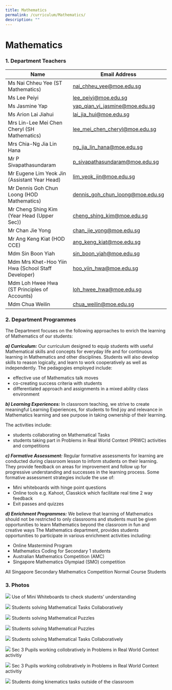 ```yaml
---
title: Mathematics
permalink: /curriculum/Mathematics/
description: ""
---
```

# **Mathematics**

### 1\. Department Teachers

| Name 	| Email Address 	|
|---	|---	|
| Ms Nai Chheu Yee (ST Mathematics) 	| [nai_chheu_yee@moe.edu.sg](mailto:nai_chheu_yee@moe.edu.sg) 	|
| Ms Lee Peiyi 	| [lee_peiyi@moe.edu.sg](mailto:lee_peiyi@moe.edu.sg) 	|
| Ms Jasmine Yap 	| [yap_qian_yi_jasmine@moe.edu.sg](mailto:yap_qian_yi_jasmine@moe.edu.sg) 	|
| Ms Arion Lai Jiahui 	| [lai_jia_hui@moe.edu.sg](mailto:lai_jia_hui@moe.edu.sg) 	|
| Mrs Lin-Lee Mei Chen Cheryl (SH Mathematics) 	| [lee_mei_chen_cheryl@moe.edu.sg](mailto:lee_mei_chen_cheryl@moe.edu.sg) 	|
| Mrs Chia-Ng Jia Lin Hana 	| [ng_jia_lin_hana@moe.edu.sg](mailto:ng_jia_lin_hana@moe.edu.sg) 	|
| Mr P Sivapathasundaram 	| [p_sivapathasundaram@moe.edu.sg](mailto:p_sivapathasundaram@moe.edu.sg) 	|
| Mr Eugene Lim Yeok Jin (Assistant Year Head) 	| [lim_yeok_jin@moe.edu.sg](mailto:lim_yeok_jin@moe.edu.sg) 	|
| Mr Dennis Goh Chun Loong (HOD Mathematics) 	| [dennis_goh_chun_loong@moe.edu.sg](mailto:dennis_goh_chun_loong@moe.edu.sg) 	|
| Mr Cheng Shing Kim (Year Head (Upper Sec)) 	| [cheng_shing_kim@moe.edu.sg](mailto:cheng_shing_kim@moe.edu.sg) 	|
| Mr Chan Jie Yong 	| [chan_jie_yong@moe.edu.sg](mailto:chan_jie_yong@moe.edu.sg) 	|
| Mr Ang Keng Kiat (HOD CCE) 	| [ang_keng_kiat@moe.edu.sg](mailto:ang_keng_kiat@moe.edu.sg) 	|
| Mdm Sin Boon Yiah 	| [sin_boon_yiah@moe.edu.sg](mailto:sin_boon_yiah@moe.edu.sg) 	|
| Mdm Mrs Khet-Hoo Yiin Hwa (School Staff Developer) 	| [hoo_yiin_hwa@moe.edu.sg](mailto:hoo_yiin_hwa@moe.edu.sg) 	|
| Mdm Loh Hwee Hwa (ST Principles of Accounts) 	| [loh_hwee_hwa@moe.edu.sg](mailto:loh_hwee_hwa@moe.edu.sg) 	|
| Mdm Chua Weilin 	| [chua_weilin@moe.edu.sg](mailto:chua_weilin@moe.edu.sg) 	|




### 2\. Department Programmes

The Department focuses on the following approaches to enrich the learning of Mathematics of our students:

**_a) Curriculum:_** Our curriculum designed to equip students with useful Mathematical skills and concepts for everyday life and for continuous learning in Mathematics and other disciplines. Students will also develop skills to reason logically, and learn to work cooperatively as well as independently. The pedagogies employed include:

*   effective use of Mathematics talk moves
*   co-creating success criteria with students
*   differentiated approach and assignments in a mixed ability class environment

**_b) Learning Experiences:_** In classroom teaching, we strive to create meaningful Learning Experiences, for students to find joy and relevance in Mathematics learning and see purpose in taking ownership of their learning.

The activities include:

*   students collaborating on Mathematical Tasks
*   students taking part in Problems in Real World Context (PRWC) activities and competitions

**_c) Formative Assessment:_** Regular formative assessments for learning are conducted during classroom lesson to inform students on their learning. They provide feedback on areas for improvement and follow up for progressive understanding and successes in the learning process. Some formative assessment strategies include the use of:

*   Mini whiteboards with hinge point questions
*   Online tools e.g. Kahoot, Classkick which facilitate real time 2 way feedback
*   Exit passes and quizzes

**_d) Enrichment Programmes:_** We believe that learning of Mathematics should not be restricted to only classrooms and students must be given opportunities to learn Mathematics beyond the classroom in fun and creative ways The Mathematics department, provides students opportunities to participate in various enrichment activities including:

*   Online Mastermind Program
*   Mathematics Coding for Secondary 1 students
*   Australian Mathematics Competition (AMC)
*   Singapore Mathematics Olympiad (SMO) competition

All Singapore Secondary Mathematics Competition Normal Course Students

### 3\. Photos

![](/images/1-Mini-Whiteboard.jpg)
Use of Mini Whiteboards to check students’ understanding

![](/images/2-Mini-Whiteboard.jpg)
Students solving Mathematical Tasks Collaboratively

![](/images/7-Mathematics-Week.jpg)
Students solving Mathematical Puzzles

![](/images/9-Mathematics-Week.jpg)
Students solving Mathematical Puzzles

![](/images/14-Eureka-1024x683-1.jpg)
Students solving Mathematical Tasks Collaboratively

![](/images/Sec-3-Pupils-working-collobratively-in-Problems-in-Real-World-Context-activitiy_2-768x1024-1.jpg)
Sec 3 Pupils working collobratively in Problems in Real World Context activitiy

![](/images/Sec-3-Pupils-working-collobratively-in-Problems-in-Real-World-Context-activitiy-768x1024-1.jpg)
Sec 3 Pupils working collobratively in Problems in Real World Context activitiy

![](/images/Students-doing-kinematics-tasks-outside-of-the-classroom-1024x636-1.jpg)
Students doing kinematics tasks outside of the classroom